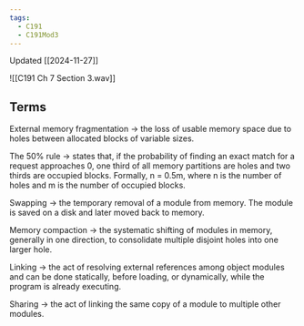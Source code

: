 ```yaml
---
tags:
  - C191
  - C191Mod3
---
```

Updated [[2024-11-27]]

![[C191 Ch 7 Section 3.wav]]

## Terms

External memory fragmentation → the loss of usable memory space due to holes between allocated blocks of variable sizes.

The 50% rule → states that, if the probability of finding an exact match for a request approaches 0, one third of all memory partitions are holes and two thirds are occupied blocks. Formally, n = 0.5m, where n is the number of holes and m is the number of occupied blocks.

Swapping → the temporary removal of a module from memory. The module is saved on a disk and later moved back to memory.

Memory compaction → the systematic shifting of modules in memory, generally in one direction, to consolidate multiple disjoint holes into one larger hole.

Linking → the act of resolving external references among object modules and can be done statically, before loading, or dynamically, while the program is already executing.

Sharing → the act of linking the same copy of a module to multiple other modules.